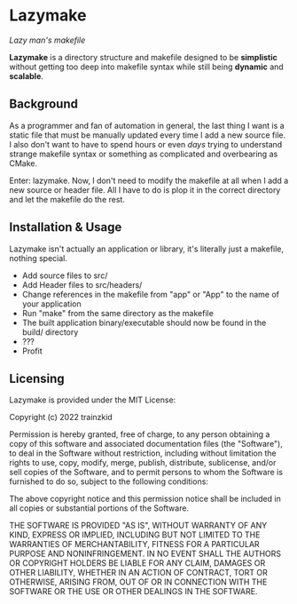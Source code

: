 # Lazymake
*Lazy man's makefile*

**Lazymake** is a directory structure and makefile designed to be **simplistic** without getting too deep into makefile syntax while still being **dynamic** and **scalable**.

## Background
As a programmer and fan of automation in general, the last thing I want is a static file that must be manually updated every time I add a new source file. I also don't want to have to spend hours or even *days* trying to understand strange makefile syntax or something as complicated and overbearing as CMake. 

Enter: lazymake. Now, I don't need to modify the makefile at all when I add a new source or header file. All I have to do is plop it in the correct directory and let the makefile do the rest.

## Installation & Usage
Lazymake isn't actually an application or library, it's literally just a makefile, nothing special. 

- Add source files to src/
- Add Header files to src/headers/
- Change references in the makefile from "app" or "App" to the name of your application
- Run "make" from the same directory as the makefile
- The built application binary/executable should now be found in the build/ directory
- ???
- Profit

## Licensing
Lazymake is provided under the MIT License:

Copyright (c) 2022 trainzkid

Permission is hereby granted, free of charge, to any person obtaining a copy of this software and associated documentation files (the "Software"), to deal in the Software without restriction, including without limitation the rights to use, copy, modify, merge, publish, distribute, sublicense, and/or sell copies of the Software, and to permit persons to whom the Software is furnished to do so, subject to the following conditions:

The above copyright notice and this permission notice shall be included in all copies or substantial portions of the Software.

THE SOFTWARE IS PROVIDED "AS IS", WITHOUT WARRANTY OF ANY KIND, EXPRESS OR IMPLIED, INCLUDING BUT NOT LIMITED TO THE WARRANTIES OF MERCHANTABILITY, FITNESS FOR A PARTICULAR PURPOSE AND NONINFRINGEMENT. IN NO EVENT SHALL THE AUTHORS OR COPYRIGHT HOLDERS BE LIABLE FOR ANY CLAIM, DAMAGES OR OTHER LIABILITY, WHETHER IN AN ACTION OF CONTRACT, TORT OR OTHERWISE, ARISING FROM, OUT OF OR IN CONNECTION WITH THE SOFTWARE OR THE USE OR OTHER DEALINGS IN THE SOFTWARE.
